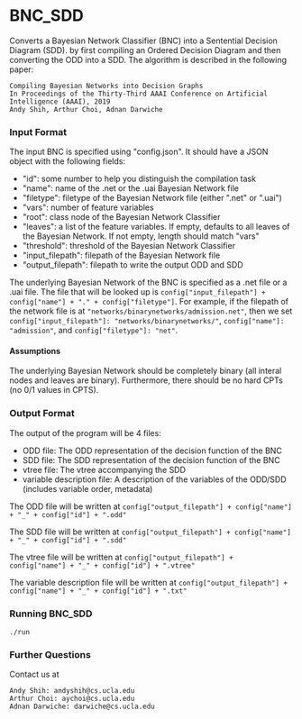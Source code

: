 # BNC_SDD

Converts a Bayesian Network Classifier (BNC) into a Sentential Decision Diagram (SDD). 
by first compiling an Ordered Decision Diagram and then converting the ODD into a SDD.
The algorithm is described in the following paper:

```
Compiling Bayesian Networks into Decision Graphs
In Proceedings of the Thirty-Third AAAI Conference on Artificial Intelligence (AAAI), 2019
Andy Shih, Arthur Choi, Adnan Darwiche
```

### Input Format

The input BNC is specified using "config.json". It should have a JSON object with the following fields:

- "id": some number to help you distinguish the compilation task
- "name": name of the .net or the .uai Bayesian Network file
- "filetype": filetype of the Bayesian Network file (either ".net" or ".uai")
- "vars": number of feature variables
- "root": class node of the Bayesian Network Classifier
- "leaves": a list of the feature variables. If empty, defaults to all leaves of the Bayesian Network. If not empty, length should match "vars"
- "threshold": threshold of the Bayesian Network Classifier
- "input_filepath": filepath of the Bayesian Network file
- "output_filepath": filepath to write the output ODD and SDD


The underlying Bayesian Network of the BNC is specified as a .net file or a .uai file.
The file that will be looked up is ```config["input_filepath"] + config["name"] + "." + config["filetype"]```.
For example, if the filepath of the network file is at ```"networks/binarynetworks/admission.net"```, then
we set ```config["input_filepath"]: "networks/binarynetworks/"```, ```config["name"]: "admission"```, and ```config["filetype"]: "net"```.

#### Assumptions

The underlying Bayesian Network should be completely binary (all interal nodes and leaves are binary). Furthermore, there should be no hard CPTs (no 0/1 values in CPTS). 

### Output Format

The output of the program will be 4 files:

- ODD file: The ODD representation of the decision function of the BNC
- SDD file: The SDD representation of the decision function of the BNC
- vtree file: The vtree accompanying the SDD
- variable description file: A description of the variables of the ODD/SDD (includes variable order, metadata)

The ODD file will be written at ```config["output_filepath"] + config["name"] + "_" + config["id"] + ".odd"```

The SDD file will be written at ```config["output_filepath"] + config["name"] + "_" + config["id"] + ".sdd"```

The vtree file will be written at ```config["output_filepath"] + config["name"] + "_" + config["id"] + ".vtree"```

The variable description file will be written at ```config["output_filepath"] + config["name"] + "_" + config["id"] + ".txt"```

### Running BNC_SDD

```
./run
```

### Further Questions

Contact us at 
```
Andy Shih: andyshih@cs.ucla.edu
Arthur Choi: aychoi@cs.ucla.edu
Adnan Darwiche: darwiche@cs.ucla.edu
```
